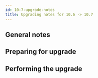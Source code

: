 ```yaml
---
id: 10-7-upgrade-notes
title: Upgrading notes for 10.6 -> 10.7
---
```


## General notes

## Preparing for upgrade

## Performing the upgrade